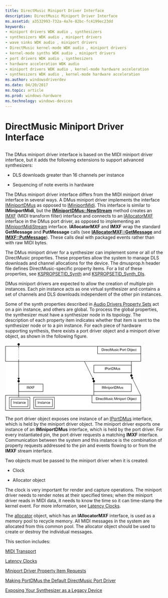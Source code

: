 ```yaml
---
title: DirectMusic Miniport Driver Interface
description: DirectMusic Miniport Driver Interface
ms.assetid: a3532993-732a-4a7e-82bc-fc4199ec23dd
keywords:
- miniport drivers WDK audio , synthesizers
- synthesizers WDK audio , miniport drivers
- wave sinks WDK audio , miniport drivers
- DirectMusic kernel-mode WDK audio , miniport drivers
- kernel-mode synths WDK audio , miniport drivers
- port drivers WDK audio , synthesizers
- hardware acceleration WDK audio
- miniport drivers WDK audio , kernel-mode hardware acceleration
- synthesizers WDK audio , kernel-mode hardware acceleration
ms.author: windowsdriverdev
ms.date: 04/20/2017
ms.topic: article
ms.prod: windows-hardware
ms.technology: windows-devices
---
```


# DirectMusic Miniport Driver Interface


## <span id="directmusic_miniport_driver_interface"></span><span id="DIRECTMUSIC_MINIPORT_DRIVER_INTERFACE"></span>


The DMus miniport driver interface is based on the MIDI miniport driver interface, but it adds the following extensions to support advanced synthesizers:

-   DLS downloads greater than 16 channels per instance

-   Sequencing of note events in hardware

The DMus miniport driver interface differs from the MIDI miniport driver interface in several ways. A DMus miniport driver implements the interface [IMiniportDMus](https://msdn.microsoft.com/library/windows/hardware/ff536699) as opposed to [IMiniportMidi](https://msdn.microsoft.com/library/windows/hardware/ff536703). This interface is similar to **IMiniportMidi**, but the [**IMiniportDMus::NewStream**](https://msdn.microsoft.com/library/windows/hardware/ff536701) method creates an [IMXF](https://msdn.microsoft.com/library/windows/hardware/ff536782) (MIDI transform filter) interface and connects to an [IAllocatorMXF](https://msdn.microsoft.com/library/windows/hardware/ff536491) interface in the DMus port driver, as opposed to implementing an [IMiniportMidiStream](https://msdn.microsoft.com/library/windows/hardware/ff536704) interface. **IAllocatorMXF** and **IMXF** wrap the standard **GetMessage** and **PutMessage** calls (see [**IAllocatorMXF::GetMessage**](https://msdn.microsoft.com/library/windows/hardware/ff536494) and [**IMXF::PutMessage**](https://msdn.microsoft.com/library/windows/hardware/ff536791)). These calls deal with packaged events rather than with raw MIDI bytes.

The DMus miniport driver for a synthesizer can implement some or all of the DirectMusic properties. These properties allow the system to manage DLS downloads and channel allocations for the device. The dmusprop.h header file defines DirectMusic-specific property items. For a list of these properties, see [KSPROPSETID\_Synth](https://msdn.microsoft.com/library/windows/hardware/ff537486) and [KSPROPSETID\_Synth\_Dls](https://msdn.microsoft.com/library/windows/hardware/ff537488).

DMus miniport drivers are expected to allow the creation of multiple pin instances. Each pin instance acts as one virtual synthesizer and contains a set of channels and DLS downloads independent of the other pin instances.

Some of the synth properties described in [Audio Drivers Property Sets](https://msdn.microsoft.com/library/windows/hardware/ff536197) act on a pin instance, and others are global. To process the global properties, the synthesizer must have a synthesizer node in its topology. The description of each property item indicates whether that item is sent to the synthesizer node or to a pin instance. For each piece of hardware supporting synthesis, there exists a port driver object and a miniport driver object, as shown in the following figure.

![diagram illustrating port and miniport drivers for a directmusic synthesizer](images/dmkmport.png)

The port driver object exposes one instance of an [IPortDMus](https://msdn.microsoft.com/library/windows/hardware/ff536879) interface, which is held by the miniport driver object. The miniport driver exports one instance of an **IMiniportDMus** interface, which is held by the port driver. For every instantiated pin, the port driver requests a matching **IMXF** interface. Communication between the system and this instance is the combination of property requests addressed to the pin and events flowing to or from the **IMXF** stream interface.

Two objects must be passed to the miniport driver when it is created:

-   Clock

-   Allocator object

The clock is very important for render and capture operations. The miniport driver needs to render notes at their specified times; when the miniport driver reads in MIDI data, it needs to know the time so it can time-stamp the kernel event. For more information, see [Latency Clocks](latency-clocks.md).

The [allocator](allocator.md) object, which has an **IAllocatorMXF** interface, is used as a memory pool to recycle memory. All MIDI messages in the system are allocated from this common pool. The allocator object should be used to create or destroy the individual messages.

This section includes:

[MIDI Transport](midi-transport.md)

[Latency Clocks](latency-clocks.md)

[Miniport Driver Property Item Requests](miniport-driver-property-item-requests.md)

[Making PortDMus the Default DirectMusic Port Driver](making-portdmus-the-default-directmusic-port-driver.md)

[Exposing Your Synthesizer as a Legacy Device](exposing-your-synthesizer-as-a-legacy-device.md)

 

 




